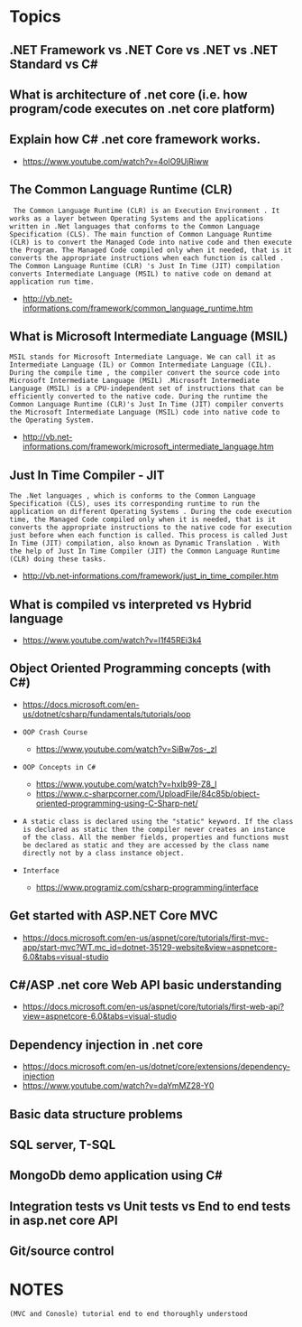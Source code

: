 # Topics
## .NET Framework vs .NET Core vs .NET vs .NET Standard vs C#
## What is architecture of .net core (i.e. how program/code executes on .net core platform)
## Explain how C# .net core framework works.
  - https://www.youtube.com/watch?v=4olO9UjRiww
## The Common Language Runtime (CLR)
  ``` The Common Language Runtime (CLR) is an Execution Environment . It works as a layer between Operating Systems and the applications written in .Net languages that conforms to the Common Language Specification (CLS). The main function of Common Language Runtime (CLR) is to convert the Managed Code into native code and then execute the Program. The Managed Code compiled only when it needed, that is it converts the appropriate instructions when each function is called . The Common Language Runtime (CLR) 's Just In Time (JIT) compilation converts Intermediate Language (MSIL) to native code on demand at application run time.```
  - http://vb.net-informations.com/framework/common_language_runtime.htm

## What is  Microsoft Intermediate Language (MSIL) 
  ``` MSIL stands for Microsoft Intermediate Language. We can call it as Intermediate Language (IL) or Common Intermediate Language (CIL). During the compile time , the compiler convert the source code into Microsoft Intermediate Language (MSIL) .Microsoft Intermediate Language (MSIL) is a CPU-independent set of instructions that can be efficiently converted to the native code. During the runtime the Common Language Runtime (CLR)'s Just In Time (JIT) compiler converts the Microsoft Intermediate Language (MSIL) code into native code to the Operating System. ```
  - http://vb.net-informations.com/framework/microsoft_intermediate_language.htm

## Just In Time Compiler - JIT
  ``` The .Net languages , which is conforms to the Common Language Specification (CLS), uses its corresponding runtime to run the application on different Operating Systems . During the code execution time, the Managed Code compiled only when it is needed, that is it converts the appropriate instructions to the native code for execution just before when each function is called. This process is called Just In Time (JIT) compilation, also known as Dynamic Translation . With the help of Just In Time Compiler (JIT) the Common Language Runtime (CLR) doing these tasks. ```
  - http://vb.net-informations.com/framework/just_in_time_compiler.htm

## What is compiled vs interpreted vs Hybrid language
  - https://www.youtube.com/watch?v=I1f45REi3k4

## Object Oriented Programming concepts (with C#)
  - https://docs.microsoft.com/en-us/dotnet/csharp/fundamentals/tutorials/oop
  - `OOP Crash Course `
      - https://www.youtube.com/watch?v=SiBw7os-_zI
  - `OOP Concepts in C#`
      - https://www.youtube.com/watch?v=hxIb99-Z8_I
      - https://www.c-sharpcorner.com/UploadFile/84c85b/object-oriented-programming-using-C-Sharp-net/

  - `A static class is declared using the "static" keyword. If the class is declared as static then the compiler never creates an instance of the class. All the member fields, properties and functions must be declared as static and they are accessed by the class name directly not by a class instance object.`
  - `Interface`
      - https://www.programiz.com/csharp-programming/interface

## Get started with ASP.NET Core MVC
 - https://docs.microsoft.com/en-us/aspnet/core/tutorials/first-mvc-app/start-mvc?WT.mc_id=dotnet-35129-website&view=aspnetcore-6.0&tabs=visual-studio

## C#/ASP .net core Web API basic understanding
  - https://docs.microsoft.com/en-us/aspnet/core/tutorials/first-web-api?view=aspnetcore-6.0&tabs=visual-studio

## Dependency injection in .net core
  - https://docs.microsoft.com/en-us/dotnet/core/extensions/dependency-injection
  - https://www.youtube.com/watch?v=daYmMZ28-Y0

## Basic data structure problems

## SQL server, T-SQL

## MongoDb demo application using C#

## Integration tests vs Unit tests vs End to end tests in asp.net core API

## Git/source control


# NOTES
` (MVC and Conosle) tutorial end to end thoroughly understood `
